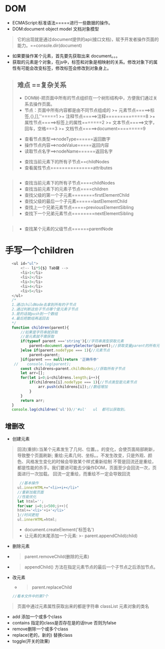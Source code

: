 # DOM
- ECMAScript:标准语法=====进行一些数据的操作。
- DOM:document object model     文档对象模型
>它的出现就是通过document提供的api(接口文档)，赋予开发者操作页面的能力。==console.dir(document)
- 如果要操作某个元素，首先要先获取出来  document。。。
- 获取的元素是个对象，在js中，标签和对象是相映射的关系。修改对象下的属性有可能会改变标签，修改标签会修改到对象身上。
>## 难点 ==复杂关系  
>- DOM树-把页面中所有的节点组织在一个树形结构中，方便我们通过关系去操作页面。
>- 节点：页面中所有内容都是由不同节点组成的
    >+ 元素节点=====>标签,{},[],''=====1
    >+ 注释节点=====>注释==============8
    >+ 属性节点=====>标签上的属性=======2
    >+ 文本节点=====>文字，回车，空格===3
    >+ 文档节点=====>document=========9
>+ 查看节点类型==>nodeType======返回数字
>+ 操作节点内容==>nodeValue=====返回内容
>+ 读取节点名字==>nodeName======返回名字
>- 查找当前元素下的所有子节点==childNodes
>- 查看属性节点===============attributes
## 
>- 查找当前元素下的所有子节点====childNodes
>- 查找当前元素下的元素子节点====children
>- 查找父级的第一个子元素========firstElementChild
>- 查找父级的最后一个子元素======lastElementChild
>- 查找上一个兄弟元素节点=====previousElementSibling
>- 查找下一个兄弟元素节点========nextElementSibling

## 
>- 查找某个元素的父级节点======parentNode
# 手写一个children
```js
   <ul id="ul">
       <!-- li*5{$} Tab键 -->
       <li>1</li>
       <li>2</li>
       <li>3</li>
       <li>4</li>
       <li>5</li>
   </ul> 
   /*
   1.通过childNode去拿到所有的子节点
   2.通过判断这些子节点哪个是元素子节点
   3.是的话就push到一个数组
   4.最后把数组再返回去
   */
   function children(parent){
       //如果是字符串就获取
       //是元素就不需获取
       if(typeof parent ==='string'){//字符串类型获取元素
           parent=document.querySelector(parent);//获取变量parent的所有元素
       }else if(parent.nodeType === 1){//元素节点
           parent=parent;
       }if(parent === null)return '正确传参'
    //    console.log(parent);
       const childrens=parent.childNodes;//获取所有子节点
       let arr=[];
       for(let i=0;i<childrens.length;i++){
           if(childrens[i].nodeType === 1){//节点类型是元素节点
               arr.push(childrens[i]);//数组增加
           }
       }
       return arr;
   }
   console.log(children('ul'))//'#ul'   ul  都可以获取到。
```
## 增删改
- 创建元素
>回流(重排):当某个元素发生了几何、位置。。的变化，会使页面局部刷新，导致整个页面刷新;
>重绘:元素几何、坐标。。不发生改变，只是外观、颜色、风格发生变化的时候会导致某个样式重新绘制
>不管是回流还是重绘，都是性能的杀手。我们要进可能去少操作DOM，页面至少会回流一次，页面进行一次加载。
>回流一定重绘，而重绘不一定会导致回流
>```js
   >  //基本操作
   > ul.innerHTML+="<li>+i+</li>"
   >//重新加载页面
   >//性能优化
   >let html='';
   >for(var i=0;i<500;i++){
   >html+='<li>'+i+'</li>'
   >}//时间更短
   >ul.innerHTML=html;
>```
   >- document.createElement('标签名')
   >- 让元素的末尾添加一个元素:
        >- parent.appendChild(child)
- 删除元素
 - >parent.removeChild(删除的元素)

- >appendChild() 方法在指定元素节点的最后一个子节点之后添加节点。 
- 改元素
  - >parent.replaceChild
  ```js
  //看本文件中的第7个
  ```
>页面中通过元素属性获取出来的都是字符串
classList 元素对象的类名
- add 添加一个或多个class
- contains 指定的class是否存在是的话true 否则为false
- remove删除一个或多个class
- replace(老的，新的) 替换class
- toggle(开关的效果)